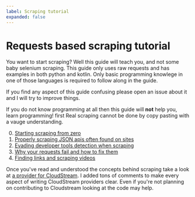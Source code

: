```yaml
---
label: Scraping tutorial
expanded: false
---
```


# Requests based scraping tutorial

You want to start scraping? Well this guide will teach you, and not some baby selenium scraping. This guide only uses raw requests and has examples in both python and kotlin. Only basic programming knowlege in one of those languages is required to follow along in the guide. 

If you find any aspect of this guide confusing please open an issue about it and I will try to improve things.

If you do not know programming at all then this guide will __not__ help you, learn programming! first Real scraping cannot be done by copy pasting with a vauge understanding.

0. [Starting scraping from zero](starting)
1. [Properly scraping JSON apis often found on sites](using_apis)
2. [Evading developer tools detection when scraping](devtools_detectors)
3. [Why your requests fail and how to fix them](disguising_your_scraper)
4. [Finding links and scraping videos](finding_video_links)

Once you've read and understood the concepts behind scraping take a look at [a provider for CloudStream](https://github.com/recloudstream/cloudstream-extensions/blob/master/VidstreamBundle/src/main/kotlin/com/lagradost/VidEmbedProvider.kt#L4). I added tons of comments to make every aspect of writing CloudStream providers clear. Even if you're not planning on contributing to Cloudstream looking at the code may help. 